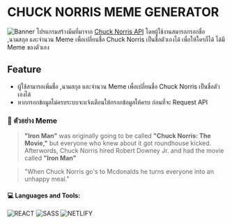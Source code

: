 # CHUCK NORRIS MEME GENERATOR
![Banner](https://github.com/PeterWorakarn/Chuck-Norris-Meme-Generator/blob/main/Slide%20%E2%80%93%20Chuck%20Norris%20Meme@3x.png)
โปรแกรมสร้างมีมที่มาจาก [Chuck Norris API](https://www.icndb.com/api/)
โดยผู้ใช้งานสมารถกรอกชื่อ ,นามสกุล และจำนวน Meme เพื่อเปลี่ยนชื่อ Chuck Norris เป็นชื่อตัวเองได้ เพื่อให้ใครก็ได้ ได้มี Meme ของตัวเอง 

## Feature
- ผู้ใช้สามารถเพิ่มชื่อ ,นามสกุล และจำนวน Meme เพื่อเปลี่ยนชื่อ Chuck Norris เป็นชื่อตัวเองได้
- หากกรอกข้อมูลไม่ครบระบบจะแจ้งเตือนให้กรอกข้อมูลให้ครบ ก่อนที่จะ Request API

### 🤠  ตัวอย่าง Meme ###
> <strong>"Iron Man"</strong> was originally going to be called <strong>\"Chuck Norris: The Movie,\"</strong> but everyone who knew about it got roundhouse kicked. Afterwords, Chuck Norris hired Robert Downey Jr. and had the movie called <strong>\"Iron Man\"</strong>

> "When Chuck Norris go's to Mcdonalds he turns everyone into an unhappy meal."

#### 💻 Languages and Tools:
<img alt="REACT" src="https://img.shields.io/badge/React-20232A?style=for-the-badge&logo=react&logoColor=61DAFB"/> <img alt="SASS" src="https://img.shields.io/badge/Sass-CC6699?style=for-the-badge&logo=sass&logoColor=white"/> <img alt="NETLIFY" src="https://img.shields.io/badge/Netlify-00C7B7?style=for-the-badge&logo=netlify&logoColor=white" /> 

